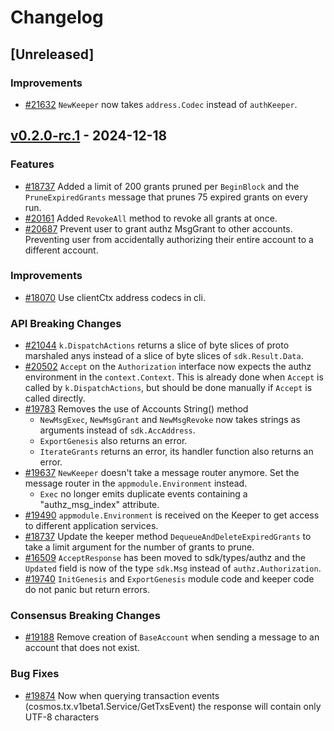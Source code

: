 <!--
Guiding Principles:
Changelogs are for humans, not machines.
There should be an entry for every single version.
The same types of changes should be grouped.
Versions and sections should be linkable.
The latest version comes first.
The release date of each version is displayed.
Mention whether you follow Semantic Versioning.
Usage:
Change log entries are to be added to the Unreleased section under the
appropriate stanza (see below). Each entry should ideally include a tag and
the Github issue reference in the following format:
* (<tag>) [#<issue-number>] Changelog message.
Types of changes (Stanzas):
"Features" for new features.
"Improvements" for changes in existing functionality.
"Deprecated" for soon-to-be removed features.
"Bug Fixes" for any bug fixes.
"API Breaking" for breaking exported APIs used by developers building on SDK.
Ref: https://keepachangelog.com/en/1.0.0/
-->

# Changelog

## [Unreleased]

### Improvements

* [#21632](https://github.com/cosmos/cosmos-sdk/pull/21632) `NewKeeper` now takes `address.Codec` instead of `authKeeper`.

## [v0.2.0-rc.1](https://github.com/cosmos/cosmos-sdk/releases/tag/x/authz/v0.2.0-rc.1) - 2024-12-18

### Features

* [#18737](https://github.com/cosmos/cosmos-sdk/pull/18737) Added a limit of 200 grants pruned per `BeginBlock` and the `PruneExpiredGrants` message that prunes 75 expired grants on every run.
* [#20161](https://github.com/cosmos/cosmos-sdk/pull/20161) Added `RevokeAll` method to revoke all grants at once.
* [#20687](https://github.com/cosmos/cosmos-sdk/pull/20687) Prevent user to grant authz MsgGrant to other accounts. Preventing user from accidentally authorizing their entire account to a different account.

### Improvements 

* [#18070](https://github.com/cosmos/cosmos-sdk/pull/18070) Use clientCtx address codecs in cli.

### API Breaking Changes

* [#21044](https://github.com/cosmos/cosmos-sdk/pull/21044) `k.DispatchActions` returns a slice of byte slices of proto marshaled anys instead of a slice of byte slices of `sdk.Result.Data`.
* [#20502](https://github.com/cosmos/cosmos-sdk/pull/20502) `Accept` on the `Authorization` interface now expects the authz environment in the `context.Context`. This is already done when `Accept` is called by `k.DispatchActions`, but should be done manually if `Accept` is called directly.
* [#19783](https://github.com/cosmos/cosmos-sdk/pull/19783) Removes the use of Accounts String() method
    * `NewMsgExec`, `NewMsgGrant` and `NewMsgRevoke` now takes strings as arguments instead of `sdk.AccAddress`.
    * `ExportGenesis` also returns an error.
    * `IterateGrants` returns an error, its handler function also returns an error.
* [#19637](https://github.com/cosmos/cosmos-sdk/pull/19637) `NewKeeper` doesn't take a message router anymore. Set the message router in the `appmodule.Environment` instead.
    * `Exec` no longer emits duplicate events containing a "authz_msg_index" attribute.
* [#19490](https://github.com/cosmos/cosmos-sdk/pull/19490) `appmodule.Environment` is received on the Keeper to get access to different application services.
* [#18737](https://github.com/cosmos/cosmos-sdk/pull/18737) Update the keeper method `DequeueAndDeleteExpiredGrants` to take a limit argument for the number of grants to prune.
* [#16509](https://github.com/cosmos/cosmos-sdk/pull/16509) `AcceptResponse` has been moved to sdk/types/authz and the `Updated` field is now of the type `sdk.Msg` instead of `authz.Authorization`.
* [#19740](https://github.com/cosmos/cosmos-sdk/pull/19740) `InitGenesis` and `ExportGenesis` module code and keeper code do not panic but return errors.

### Consensus Breaking Changes

* [#19188](https://github.com/cosmos/cosmos-sdk/pull/19188) Remove creation of `BaseAccount` when sending a message to an account that does not exist.

### Bug Fixes

* [#19874](https://github.com/cosmos/cosmos-sdk/pull/19923) Now when querying transaction events (cosmos.tx.v1beta1.Service/GetTxsEvent) the response will contain only UTF-8 characters
